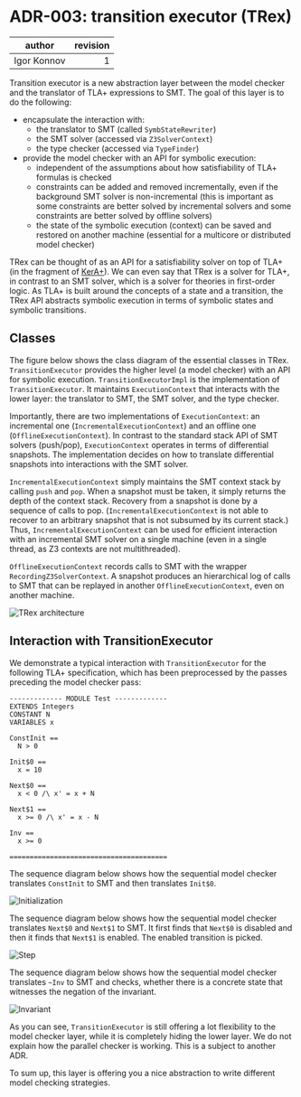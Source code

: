 # ADR-003: transition executor (TRex)

| author       | revision |
| ------------ | --------:|
| Igor Konnov  |        1 |

Transition executor is a new abstraction layer between the model checker and
the translator of TLA+ expressions to SMT. The goal of this layer is to do the
following:

 - encapsulate the interaction with:
   - the translator to SMT (called `SymbStateRewriter`)
   - the SMT solver (accessed via `Z3SolverContext`)
   - the type checker (accessed via `TypeFinder`)
 - provide the model checker with an API for symbolic execution:
   - independent of the assumptions about how satisfiability of TLA+
     formulas is checked
   - constraints can be added and removed incrementally,
     even if the background SMT solver is non-incremental
     (this is important as some constraints are better solved by incremental
      solvers and some constraints are better solved by offline solvers)
   - the state of the symbolic execution (context) can be saved
     and restored on another machine (essential for a multicore or distributed
     model checker)


TRex can be thought of as an API for a satisfiability solver on top of TLA+ (in
the fragment of [KerA+][]). We can even say that TRex is a solver for TLA+, in
contrast to an SMT solver, which is a solver for theories in first-order logic.
As TLA+ is built around the concepts of a state and a transition, the TRex API
abstracts symbolic execution in terms of symbolic states and symbolic
transitions.

## Classes

The figure below shows the class diagram of the essential classes
in TRex.  `TransitionExecutor` provides the higher level (a model checker) with
an API for symbolic execution. `TransitionExecutorImpl` is the implementation
of `TransitionExecutor`. It maintains `ExecutionContext` that interacts with
the lower layer: the translator to SMT, the SMT solver, and the type checker.

Importantly, there are two implementations of `ExecutionContext`: an
incremental one (`IncrementalExecutionContext`) and an offline one
(`OfflineExecutionContext`). In contrast to the standard stack API of SMT
solvers (push/pop), `ExecutionContext` operates in terms of differential
snapshots. The implementation decides on how to translate differential
snapshots into interactions with the SMT solver.

`IncrementalExecutionContext` simply maintains the SMT context stack by calling
`push` and `pop`. When a snapshot must be taken, it simply returns the depth of
the context stack.  Recovery from a snapshot is done by a sequence of calls to
pop. (`IncrementalExecutionContext` is not able to recover to an arbitrary
snapshot that is not subsumed by its current stack.) Thus,
`IncrementalExecutionContext` can be used for efficient interaction with an
incremental SMT solver on a single machine (even in a single thread, as Z3
contexts are not multithreaded).

`OfflineExecutionContext` records calls to SMT with the wrapper
`RecordingZ3SolverContext`. A snapshot produces an hierarchical log of calls to
SMT that can be replayed in another `OfflineExecutionContext`, even on another
machine.

![TRex architecture](./trex-arch.png)

## Interaction with TransitionExecutor

We demonstrate a typical interaction with `TransitionExecutor` for the
following TLA+ specification, which has been preprocessed by the passes
preceding the model checker pass:

```tla
------------- MODULE Test -------------
EXTENDS Integers
CONSTANT N
VARIABLES x

ConstInit ==
  N > 0

Init$0 ==
  x = 10

Next$0 ==
  x < 0 /\ x' = x + N

Next$1 ==
  x >= 0 /\ x' = x - N

Inv ==
  x >= 0

=======================================
```

The sequence diagram below shows how the sequential model checker translates
`ConstInit` to SMT and then translates `Init$0`.

![Initialization](./trex-initialization.png)

The sequence diagram below shows how the sequential model checker translates
`Next$0` and `Next$1` to SMT. It first finds that `Next$0` is disabled and
then it finds that `Next$1` is enabled. The enabled transition is picked.

![Step](./trex-step.png)

The sequence diagram below shows how the sequential model checker translates
`~Inv` to SMT and checks, whether there is a concrete state that witnesses
the negation of the invariant.

![Invariant](./trex-inv.png)

As you can see, `TransitionExecutor` is still offering a lot flexibility to the
model checker layer, while it is completely hiding the lower layer.  We do not
explain how the parallel checker is working. This is a subject to another ADR.

To sum up, this layer is offering you a nice abstraction to write different
model checking strategies.

[KerA+]: https://apalache-mc.org/docs/apalache/kera.html
